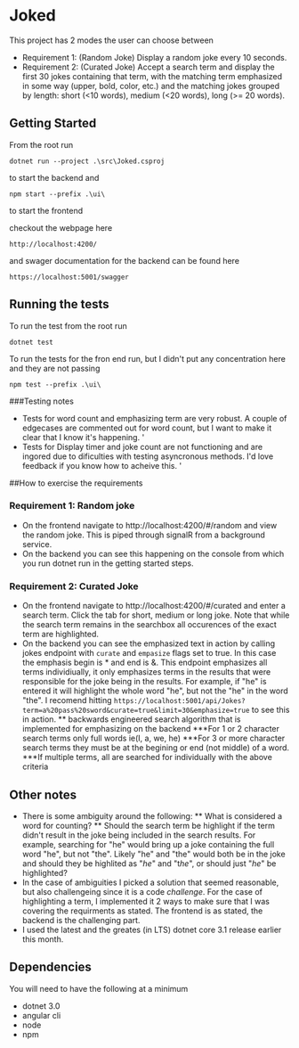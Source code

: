 # Joked

This project has 2 modes the user can choose between
* Requirement 1: (Random Joke) Display a random joke every 10 seconds.
* Requirement 2: (Curated Joke) Accept a search term and display the first 30 jokes containing that term, with the matching term emphasized in some way (upper, bold, color, etc.) and the matching jokes grouped by length: short (<10 words), medium (<20 words), long (>= 20 words).  

## Getting Started

From the root run 
```
dotnet run --project .\src\Joked.csproj
```
to start the backend and 

```
npm start --prefix .\ui\
```
to start the frontend

checkout the webpage here 
```
http://localhost:4200/
```
and swager documentation for the backend can be found here 
```
https://localhost:5001/swagger
```
## Running the tests

To run the test from the root run
```
dotnet test
```
To run the tests for the fron end run, but I didn't put any concentration here and they are not passing
```
npm test --prefix .\ui\ 
```
###Testing notes
* Tests for word count and emphasizing term are very robust.  A couple of edgecases are commented out for word count, but I want to make it clear that I know it's happening. '
* Tests for Display timer and joke count are not functioning and are ingored due to dificulties with testing asyncronous methods.  I'd love feedback if you know how to acheive this.  '

##How to exercise the requirements

### Requirement 1: Random joke
* On the frontend navigate to http://localhost:4200/#/random and view the random joke. This is piped through signalR from a background service. 
* On the backend you can see this happening on the console from which you run dotnet run in the getting started steps. 

### Requirement 2: Curated Joke
* On the frontend navigate to http://localhost:4200/#/curated and enter a search term.  Click the tab for short, medium or long joke. Note that while the search term remains in the searchbox all occurences of the exact term are highlighted. 
* On the backend you can see the emphasized text in action by calling jokes endpoint with `curate` and `empasize` flags set to true.  In this case the emphasis begin is * and end is &.  This endpoint emphasizes all terms individiually, it only emphasizes terms in the results that were responsible for the joke being in the results.  For example, if "he" is entered it will highlight the whole word "he", but not the "he" in the word "the".  I recomend hitting ```https://localhost:5001/api/Jokes?term=a%20pass%20sword&curate=true&limit=30&emphasize=true``` to see this in action.
** backwards engineered search algorithm that is implemented for emphasizing on the backend
***For 1 or 2 character search terms only full words ie(I, a, we, he)
***For 3 or more character search terms they must be at the begining or end (not middle) of a word.
***If multiple terms, all are searched for individually with the above criteria

## Other notes
* There is some ambiguity around the following:
** What is considered a word for counting?
** Should the search term be highlight if the term didn't result in the joke being included in the search results.  For example, searching for "he" would bring up a joke containing the full word "he", but not "the". Likely "he" and "the" would both be in the joke and should they be highlited as "*he*" and "t*he*", or should just "*he*" be highlighted?
* In the case of ambiguities I picked a solution that seemed reasonable, but also challengeing since it is a code *challenge*.  For the case of highlighting a term, I implemented it 2 ways to make sure that I was covering the requirments as stated. The frontend is as stated, the backend is the challenging part.    
* I used the latest and the greates (in  LTS) dotnet core 3.1 release earlier this month.  

## Dependencies
You will need to have the following at a minimum
* dotnet 3.0
* angular cli
* node
* npm 
